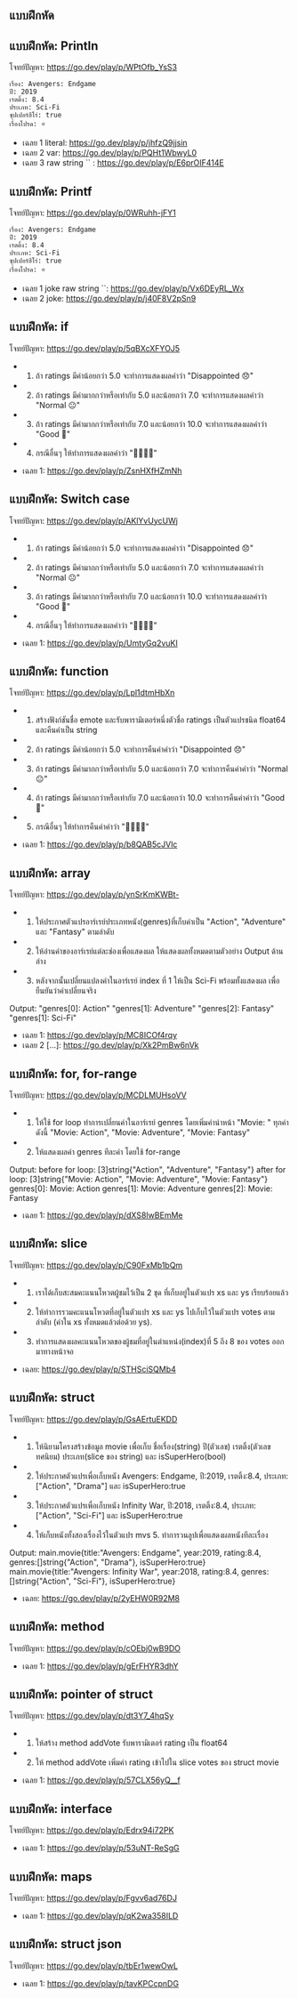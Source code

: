 
## แบบฝึกหัด

## แบบฝึกหัด: Println

โจทย์ปัญหา: https://go.dev/play/p/WPtOfb_YsS3

```
เรื่อง: Avengers: Endgame
ปี: 2019
เรตติ้ง: 8.4
ประเภท: Sci-Fi
ซุปเปอร์ฮีโร่: true
เรื่องโปรด: ⭐
```

- เฉลย 1 literal: https://go.dev/play/p/jhfzQ9jjsin
- เฉลย 2 var: https://go.dev/play/p/PQHt1WbwyL0
- เฉลย 3 raw string `` : https://go.dev/play/p/E6prOIF414E

## แบบฝึกหัด: Printf

โจทย์ปัญหา: https://go.dev/play/p/0WRuhh-jFY1

```
เรื่อง: Avengers: Endgame
ปี: 2019
เรตติ้ง: 8.4
ประเภท: Sci-Fi
ซุปเปอร์ฮีโร่: true
เรื่องโปรด: ⭐
```

- เฉลย 1 joke raw string ``: https://go.dev/play/p/Vx6DEyRL_Wx
- เฉลย 2 joke: https://go.dev/play/p/j40F8V2pSn9

## แบบฝึกหัด: if

โจทย์ปัญหา: https://go.dev/play/p/5qBXcXFYOJ5

- 1. ถ้า ratings มีค่าน้อยกว่า 5.0 จะทำการแสดงผลคำว่า "Disappointed 😞"
- 2. ถ้า ratings มีค่ามากกว่าหรือเท่ากับ 5.0 และน้อยกว่า 7.0 จะทำการแสดงผลคำว่า "Normal 😐"
- 3. ถ้า ratings มีค่ามากกว่าหรือเท่ากับ 7.0 และน้อยกว่า 10.0 จะทำการแสดงผลคำว่า "Good 🥰"
- 4. กรณีอื่นๆ ให้ทำการแสดงผลคำว่า "🤷🤷🤷🤷"

* เฉลย 1: https://go.dev/play/p/ZsnHXfHZmNh

## แบบฝึกหัด: Switch case

โจทย์ปัญหา: https://go.dev/play/p/AKlYvUycUWj

- 1. ถ้า ratings มีค่าน้อยกว่า 5.0 จะทำการแสดงผลคำว่า "Disappointed 😞"
- 2. ถ้า ratings มีค่ามากกว่าหรือเท่ากับ 5.0 และน้อยกว่า 7.0 จะทำการแสดงผลคำว่า "Normal 😐"
- 3. ถ้า ratings มีค่ามากกว่าหรือเท่ากับ 7.0 และน้อยกว่า 10.0 จะทำการแสดงผลคำว่า "Good 🥰"
- 4. กรณีอื่นๆ ให้ทำการแสดงผลคำว่า "🤷🤷🤷🤷"

* เฉลย 1: https://go.dev/play/p/UmtyGq2vuKI

## แบบฝึกหัด: function

โจทย์ปัญหา: https://go.dev/play/p/Lpl1dtmHbXn

- 1. สร้างฟังก์ชันชื่อ emote และรับพารามิเตอร์หนึ่งตัวชื่อ ratings เป็นตัวแปรชนิด float64 และคืนค่าเป็น string
- 2. ถ้า ratings มีค่าน้อยกว่า 5.0 จะทำการคืนค่าคำว่า "Disappointed 😞"
- 3. ถ้า ratings มีค่ามากกว่าหรือเท่ากับ 5.0 และน้อยกว่า 7.0 จะทำการคืนค่าคำว่า "Normal 😐"
- 4. ถ้า ratings มีค่ามากกว่าหรือเท่ากับ 7.0 และน้อยกว่า 10.0 จะทำการคืนค่าคำว่า "Good 🥰"
- 5. กรณีอื่นๆ ให้ทำการคืนค่าคำว่า "🤷🤷🤷🤷"

* เฉลย 1: https://go.dev/play/p/b8QAB5cJVlc

## แบบฝึกหัด: array

โจทย์ปัญหา: https://go.dev/play/p/ynSrKmKWBt-

- 1. ให้ประกาศตัวแปรอาร์เรย์ประเภทหนัง(genres)ที่เก็บค่าเป็น "Action", "Adventure" และ "Fantasy" ตามลำดับ
- 2. ให้อ่านค่าของอาร์เรย์แต่ละช่องเพื่อแสดงผล ให้แสดงผลทั้งหมดตามตัวอย่าง Output ด้านล่าง
- 3. หลังจากนั้นเปลี่ยนแปลงค่าในอาร์เรย์ index ที่ 1 ให้เป็น Sci-Fi พร้อมทั้งแสดงผล เพื่อยืนยันว่าค่าเปลี่ยนจริง

Output:
"genres[0]: Action"
"genres[1]: Adventure"
"genres[2]: Fantasy"
"genres[1]: Sci-Fi"

- เฉลย 1: https://go.dev/play/p/MC8ICOf4rqy
- เฉลย 2 [...]: https://go.dev/play/p/Xk2PmBw6nVk

## แบบฝึกหัด: for, for-range

โจทย์ปัญหา: https://go.dev/play/p/MCDLMUHsoVV

- 1. ให้ใช้ for loop ทำการเปลี่ยนค่าในอาร์เรย์ genres โดยเพิ่มคำนำหน้า "Movie: " ทุกค่า ดังนี้ "Movie: Action", "Movie: Adventure", "Movie: Fantasy"
- 2. ให้แสดงผลค่า genres ทีละค่า โดยใช้ for-range

Output:
before for loop: [3]string{"Action", "Adventure", "Fantasy"}
after for loop: [3]string{"Movie: Action", "Movie: Adventure", "Movie: Fantasy"}
genres[0]: Movie: Action
genres[1]: Movie: Adventure
genres[2]: Movie: Fantasy

- เฉลย 1: https://go.dev/play/p/dXS8IwBEmMe

## แบบฝึกหัด: slice

โจทย์ปัญหา: https://go.dev/play/p/C90FxMb1bQm

- 1. เราได้เก็บสะสมคะแนนโหวตผู้ชมไว้เป็น 2 ชุด ที่เก็บอยู่ในตัวแปร xs และ ys เรียบร้อยแล้ว
- 2. ให้ทำการรวมคะแนนโหวตที่อยู่ในตัวแปร xs และ ys ไปเก็บไว้ในตัวแปร votes ตามลำดับ (ค่าใน xs ทั้งหมดแล้วต่อด้วย ys).
- 3. ทำการแสดงผลคะแนนโหวตของผู้ชมที่อยู่ในตำแหน่ง(index)ที่ 5 ถึง 8 ของ votes ออกมาทางหน้าจอ

* เฉลย: https://go.dev/play/p/STHSciSQMb4

## แบบฝึกหัด: struct

โจทย์ปัญหา: https://go.dev/play/p/GsAErtuEKDD

- 1. ให้นิยามโครงสร้างข้อมูล movie เพื่อเก็บ ชื่อเรื่อง(string) ปี(ตัวเลข) เรตติ้ง(ตัวเลขทศนิยม) ประเภท(slice ของ string) และ isSuperHero(bool)
- 2. ให้ประกาศตัวแปรเพื่อเก็บหนัง Avengers: Endgame, ปี:2019, เรตติ้ง:8.4, ประเภท:["Action", "Drama"] และ isSuperHero:true
- 3. ให้ประกาศตัวแปรเพื่อเก็บหนัง Infinity War, ปี:2018, เรตติ้ง:8.4, ประเภท:["Action", "Sci-Fi"] และ isSuperHero:true
- 4. ให้เก็บหนังทั้งสองเรื่องไว้ในตัวแปร mvs 5. ทำการวนลูปเพื่อแสดงผลหนังทีละเรื่อง

Output:
main.movie{title:"Avengers: Endgame", year:2019, rating:8.4, genres:[]string{"Action", "Drama"}, isSuperHero:true}
main.movie{title:"Avengers: Infinity War", year:2018, rating:8.4, genres:[]string{"Action", "Sci-Fi"}, isSuperHero:true}

- เฉลย: https://go.dev/play/p/2yEHW0R92M8

## แบบฝึกหัด: method

โจทย์ปัญหา: https://go.dev/play/p/cOEbj0wB9DO

- เฉลย 1: https://go.dev/play/p/gErFHYR3dhY

## แบบฝึกหัด: pointer of struct

โจทย์ปัญหา: https://go.dev/play/p/dt3Y7_4hqSy

- 1. ให้สร้าง method addVote รับพารามิเตอร์ rating เป็น float64
- 2. ให้ method addVote เพิ่มค่า rating เข้าไปใน slice votes ของ struct movie

* เฉลย 1: https://go.dev/play/p/57CLX56yQ__f

## แบบฝึกหัด: interface

โจทย์ปัญหา: https://go.dev/play/p/Edrx94i72PK

- เฉลย 1: https://go.dev/play/p/53uNT-ReSgG

## แบบฝึกหัด: maps

โจทย์ปัญหา: https://go.dev/play/p/Fgvv6ad76DJ

- เฉลย 1: https://go.dev/play/p/qK2wa358ILD

## แบบฝึกหัด: struct json

โจทย์ปัญหา: https://go.dev/play/p/tbEr1wewOwL

- เฉลย 1: https://go.dev/play/p/tavKPCcpnDG
